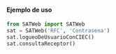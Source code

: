 #### Ejemplo de uso

```python
from SATWeb import SATWeb
sat = SATWeb('RFC', 'Contrasena')
sat.logueoDeUsuarioConCIEC()
sat.consultaReceptor()
```
